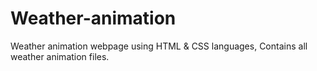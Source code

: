 # Weather-animation
Weather animation webpage using HTML &amp; CSS languages, Contains all weather animation files.
